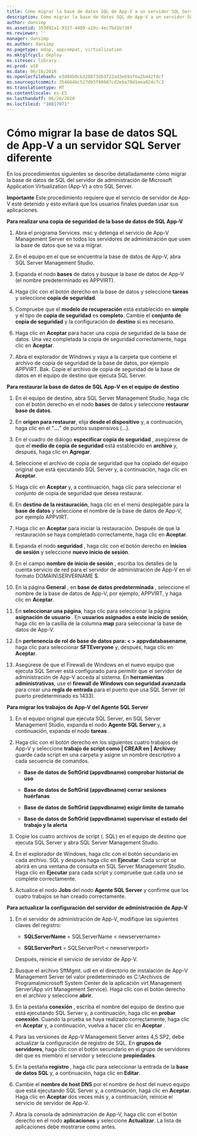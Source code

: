 ```yaml
---
title: Cómo migrar la base de datos SQL de App-V a un servidor SQL Server diferente
description: Cómo migrar la base de datos SQL de App-V a un servidor SQL Server diferente
author: dansimp
ms.assetid: 353892a1-9327-4489-a19c-4ec7bd1b736f
ms.reviewer: ''
manager: dansimp
ms.author: dansimp
ms.pagetype: mdop, appcompat, virtualization
ms.mktglfcycl: deploy
ms.sitesec: library
ms.prod: w10
ms.date: 06/16/2016
ms.openlocfilehash: e3d84b0cb328873db3722ad3eb9af6a2b442fdcf
ms.sourcegitcommit: 354664bc527d93f80687cd2eba70d1eea024c7c3
ms.translationtype: MT
ms.contentlocale: es-ES
ms.lasthandoff: 06/26/2020
ms.locfileid: "10817071"
---
```

# Cómo migrar la base de datos SQL de App-V a un servidor SQL Server diferente


En los procedimientos siguientes se describe detalladamente cómo migrar la base de datos de SQL del servidor de administración de Microsoft Application Virtualization (App-V) a otro SQL Server.

**Importante**  Este procedimiento requiere que el servicio de servidor de App-V esté detenido y esto evitará que los usuarios finales puedan usar sus aplicaciones.

 

**Para realizar una copia de seguridad de la base de datos de SQL App-V**

1.  Abra el programa Services. msc y detenga el servicio de App-V Management Server en todos los servidores de administración que usen la base de datos que se va a migrar.

2.  En el equipo en el que se encuentra la base de datos de App-V, abra SQL Server Management Studio.

3.  Expanda el nodo **bases** de datos y busque la base de datos de App-V (el nombre predeterminado es APPVIRT).

4.  Haga clic con el botón derecho en la base de datos y seleccione **tareas** y seleccione **copia de seguridad**.

5.  Compruebe que el **modelo de recuperación** está establecido en **simple** y el tipo de **copia de seguridad** es **completo**. Cambie el **conjunto de copia de seguridad** y la configuración de **destino** si es necesario.

6.  Haga clic en **Aceptar** para hacer una copia de seguridad de la base de datos. Una vez completada la copia de seguridad correctamente, haga clic en **Aceptar**.

7.  Abra el explorador de Windows y vaya a la carpeta que contiene el archivo de copia de seguridad de la base de datos, por ejemplo APPVIRT. Bak. Copie el archivo de copia de seguridad de la base de datos en el equipo de destino que ejecuta SQL Server.

**Para restaurar la base de datos de SQL App-V en el equipo de destino**

1.  En el equipo de destino, abra SQL Server Management Studio, haga clic con el botón derecho en el nodo **bases** de datos y seleccione **restaurar base de datos**.

2.  En **origen para restaurar**, elija **desde el dispositivo** y, a continuación, haga clic en el "**...**" de puntos suspensivos (...).

3.  En el cuadro de diálogo **especificar copia de seguridad** , asegúrese de que el **medio de copia de seguridad** está establecido en **archivo** y, después, haga clic en **Agregar**.

4.  Seleccione el archivo de copia de seguridad que ha copiado del equipo original que está ejecutando SQL Server y, a continuación, haga clic en **Aceptar**.

5.  Haga clic en **Aceptar** y, a continuación, haga clic para seleccionar el conjunto de copia de seguridad que desea restaurar.

6.  En **destino de la restauración**, haga clic en el menú desplegable para la **base de datos** y seleccione el nombre de la base de datos de App-V, por ejemplo APPVIRT.

7.  Haga clic en **Aceptar** para iniciar la restauración. Después de que la restauración se haya completado correctamente, haga clic en **Aceptar**.

8.  Expanda el nodo **seguridad** , haga clic con el botón derecho en **inicios de sesión** y seleccione **nuevo inicio de sesión**.

9.  En el campo **nombre de inicio de sesión** , escriba los detalles de la cuenta servicio de red para el servidor de administración de App-V en el formato DOMAIN\\SERVERNAME $.

10. En la página **General** , en **base de datos predeterminada** , seleccione el nombre de la base de datos de App-V, por ejemplo, APPVIRT, y haga clic en **Aceptar**.

11. En **seleccionar una página**, haga clic para seleccionar la página **asignación de usuario** . En **usuarios asignados a este inicio de sesión**, haga clic en la casilla de la columna **map** para seleccionar la base de datos de App-V.

12. En **pertenencia de rol de base de datos para: &lt; &gt; appvdatabasename**, haga clic para seleccionar **SFTEveryone** y, después, haga clic en **Aceptar**.

13. Asegúrese de que el Firewall de Windows en el nuevo equipo que ejecuta SQL Server está configurado para permitir que el servidor de administración de App-V acceda al sistema. En **herramientas administrativas**, use el **firewall de Windows con seguridad avanzada** para crear una **regla de entrada** para el puerto que usa SQL Server (el puerto predeterminado es 1433).

**Para migrar los trabajos de App-V del Agente SQL Server**

1.  En el equipo original que ejecuta SQL Server, en SQL Server Management Studio, expanda el nodo **Agente SQL Server** y, a continuación, expanda el nodo **tareas** .

2.  Haga clic con el botón derecho en los siguientes cuatro trabajos de App-V y seleccione **trabajo de script como | CREAR en | Archivo**y guarde cada script en una carpeta y asigne un nombre descriptivo a cada secuencia de comandos.

    -   **Base de datos de SoftGrid (appvdbname) comprobar historial de uso**

    -   **Base de datos de SoftGrid (appvdbname) cerrar sesiones huérfanas**

    -   **Base de datos de SoftGrid (appvdbname) exigir límite de tamaño**

    -   **Base de datos de SoftGrid (appvdbname) supervisar el estado del trabajo y la alerta**

3.  Copie los cuatro archivos de script (. SQL) en el equipo de destino que ejecuta SQL Server y abra SQL Server Management Studio.

4.  En el explorador de Windows, haga clic con el botón secundario en cada archivo. SQL y después haga clic en **Ejecutar**. Cada script se abrirá en una ventana de consulta en SQL Server Management Studio. Haga clic en **Ejecutar** para cada script y compruebe que cada uno se complete correctamente.

5.  Actualice el nodo **Jobs** del nodo **Agente SQL Server** y confirme que los cuatro trabajos se han creado correctamente.

**Para actualizar la configuración del servidor de administración de App-V**

1.  En el servidor de administración de App-V, modifique las siguientes claves del registro:

    -   **SQLServerName**  =  SQLServerName &lt; newservername&gt;

    -   **SQLServerPort**  =  SQLServerPort &lt; newserverport&gt;

    Después, reinicie el servicio de servidor de App-V.

2.  Busque el archivo SftMgmt. udl en el directorio de instalación de App-V Management Server (el valor predeterminado es C:\\Archivos de Programa\\microsoft System Center de la aplicación virt Management Server\\App virt Management Service). Haga clic con el botón derecho en el archivo y seleccione **abrir**.

3.  En la pestaña **conexión** , escriba el nombre del equipo de destino que está ejecutando SQL Server y, a continuación, haga clic en **probar conexión**. Cuando la prueba se haya realizado correctamente, haga clic en **Aceptar** y, a continuación, vuelva a hacer clic en **Aceptar** .

4.  Para las versiones de App-V Management Server antes 4,5 SP2, debe actualizar la configuración de registro de SQL. En **grupos de servidores**, haga clic con el botón secundario en el grupo de servidores del que es miembro el servidor y seleccione **propiedades**.

5.  En la pestaña **registro** , haga clic para seleccionar la entrada de la **base de datos SQL** y, a continuación, haga clic en **Editar**.

6.  Cambie el **nombre de host DNS** por el nombre de host del nuevo equipo que está ejecutando SQL Server y, a continuación, haga clic en **Aceptar**. Haga clic en **Aceptar** dos veces más y, a continuación, reinicie el servicio de servidor de App-V.

7.  Abra la consola de administración de App-V, haga clic con el botón derecho en el nodo **aplicaciones** y seleccione **Actualizar**. La lista de aplicaciones debe mostrarse como antes.

 

 





